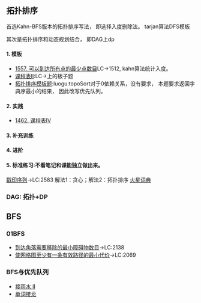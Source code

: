 

## 拓扑排序
首选Kahn-BFS版本的拓扑排序写法， 即选择入度删除法。
tarjan算法DFS模板

其次是拓扑排序和动态规划结合， 即DAG上dp
#### 1. 模板
- [1557. 可以到达所有点的最少点数目](https://leetcode.cn/problems/minimum-number-of-vertices-to-reach-all-nodes/)LC->1512, kahn算法统计入度。
- [课程表II](https://leetcode.cn/problems/course-schedule-ii/):LC->上的板子题
- [拓扑排序模板题](https://www.luogu.com.cn/problem/U107394):luogu:topoSort对于0依赖关系，没有要求， 本题要求返回字典序最小的结果， 因此改写优先队列。

#### 2. 实践
- [1462. 课程表IV]()

#### 3. 补充训练

#### 4. 进阶

#### 5. 标准练习:不看笔记和课能独立做出来。
[戳印序列](https://leetcode.cn/problems/stamping-the-sequence/)->LC:2583 解法1：贪心；解法2：拓扑排序
[火星词典]()

### DAG: 拓扑+DP

## BFS

### **01BFS**
- [到达角落需要移除的最小障碍物数目](https://leetcode.cn/problems/minimum-obstacle-removal-to-reach-corner/)->LC:2138
- [使网格图至少有一条有效路径的最小代价](https://leetcode.cn/problems/minimum-cost-to-make-at-least-one-valid-path-in-a-grid/)->LC:2069

### **BFS与优先队列**
- [ 接雨水 II](https://leetcode.cn/problems/trapping-rain-water-ii/)
- [单词接龙]( https://leetcode.cn/problems/word-ladder-ii/)